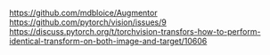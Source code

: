 
https://github.com/mdbloice/Augmentor
https://github.com/pytorch/vision/issues/9
https://discuss.pytorch.org/t/torchvision-transfors-how-to-perform-identical-transform-on-both-image-and-target/10606

